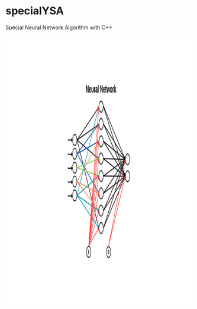 # specialYSA
Special Neural Network Algorithm with C++ <br> <br>
<img src="https://github.com/Pentaka/specialYSA/blob/main/YSA/b.png" alt="alt text" width="840" height="720">


